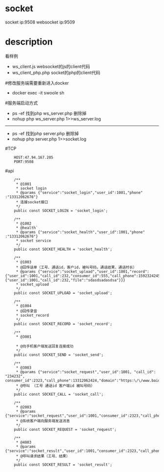 # socket
socket  ip:9508
websocket ip:9509

# description 
看样例
 - ws_client.js websocket的js的client代码
 - ws_client_php.php socket的php的client代码

#修改服务端需要重新进入docker
 - docker exec -it swoole sh

#服务端启动方式

 - ps -ef 找到php ws_server.php 删除掉 
 - nohup php ws_server.php 1>>ws_server.log 
 -------------------------
 - ps -ef 找到php server.php 删除掉 
 - nohup php server.php 1>>socket.log
 
#TCP

````
    HOST:47.94.167.205
    PORT:9508
````

#api
````
    /**
     * @1001
     * socket login
     * @params {"service":"socket_login","user_id":1001,"phone" :"13312062676"}
     * 连接socket接口
     */
    public const SOCKET_LOGIN = 'socket_login';

    /**
     * @1002
     * @health`
     * @params {"service":"socket_health","user_id":1001,"phone" :"13312062676"}
     * socket service
     */
    public const SOCKET_HEALTH = 'socket_health';

    /**
     * @1003
     * @回传话单（工号、通话id，客户id，被叫号码，通话结果、通话时长）
     * @params {"service":"socket_upload","user_id":1001,"record":{"user_id":1001,"call_id":232,"consumer_id":555,"call_phone":159232424524,"time":232323,"record":{"user_id":1001,"call_id":232,"file":"sdasdsadasdsa"}}}
     * socket_upload
     */
    public const SOCKET_UPLOAD = 'socket_upload';

    /**
     * @1004
     * @回传录音
     * socket_record
     */
    public const SOCKET_RECORD = 'socket_record';

    /**
     * @3001
     
     * @向手机客户端发送回复连接成功
     */
    public const SOCKET_SEND = 'socket_send';

    /**
     * @3003
     * @params {"service":"socket_request","user_id":1001, "call_id": "234232", consumer_id":2323,"call_phone":13312062424,"domain":"https:\/\/www.baidu.com"}
     * @呼叫 （工号 通话id 客户端id 被叫号码）
     */
    public const SOCKET_CALL = 'socket_call';

    /**
     * @2003
     * @params {"service":"socket_request","user_id":1001,"consumer_id":2323,"call_phone":13312062424,"domain":"https:\/\/www.baidu.com"}
     * @系统客户端向服务端发送消息
     */
    public const SOCKET_REQUEST = 'socket_request';

    /**
     * @4003
     * @params {"service":"socket_result","user_id":1001,"consumer_id":2323,"call_phone":13312062424,"domain":"https:\/\/www.baidu.com"}
     * @呼叫请求结果（工号、结果）
     */
    public const SOCKET_RESULT = 'socket_result';